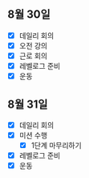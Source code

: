## 8월 30일

- [x] 데일리 회의
- [x] 오전 강의
- [x] 근로 회의
- [x] 레벨로그 준비
- [x] 운동

## 8월 31일

- [x] 데일리 회의
- [x] 미션 수행
  - [x] 1단계 마무리하기
- [x] 레벨로그 준비
- [x] 운동
